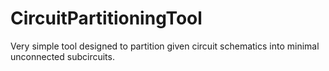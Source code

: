 # CircuitPartitioningTool
 Very simple tool designed to partition given circuit schematics into minimal unconnected subcircuits.
